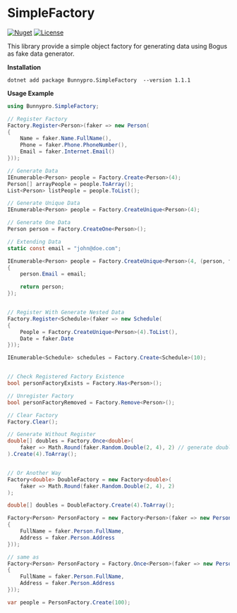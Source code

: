 # SimpleFactory

[![Nuget](https://img.shields.io/nuget/v/Bunnypro.SimpleFactory.svg)](https://www.nuget.org/packages/Bunnypro.SimpleFactory)
[![License](http://img.shields.io/:license-MIT-blue.svg)](https://github.com/bunnypro/DotnetSimpleFactory/blob/master/LICENSE)

This library provide a simple object factory for generating data using Bogus as fake data generator.

**Installation**
```
dotnet add package Bunnypro.SimpleFactory  --version 1.1.1
```

**Usage Example**
```c#
using Bunnypro.SimpleFactory;

// Register Factory
Factory.Register<Person>(faker => new Person(
{
    Name = faker.Name.FullName(),
    Phone = faker.Phone.PhoneNumber(),
    Email = faker.Internet.Email()
}));

// Generate Data
IEnumerable<Person> people = Factory.Create<Person>(4);
Person[] arrayPeople = people.ToArray();
List<Person> listPeople = people.ToList();

// Generate Unique Data
IEnumerable<Person> people = Factory.CreateUnique<Person>(4);

// Generate One Data
Person person = Factory.CreateOne<Person>();

// Extending Data
static const email = "john@doe.com";

IEnumerable<Person> people = Factory.CreateUnique<Person>(4, (person, faker) =>
{
    person.Email = email;

    return person;
});


// Register With Generate Nested Data
Factory.Register<Schedule>(faker => new Schedule(
{
    People = Factory.CreateUnique<Person>(4).ToList(),
    Date = faker.Date
}));

IEnumerable<Schedule> schedules = Factory.Create<Schedule>(10);


// Check Registered Factory Existence
bool personFactoryExists = Factory.Has<Person>();

// Unregister Factory
bool personFactoryRemoved = Factory.Remove<Person>();

// Clear Factory
Factory.Clear();

// Generate Without Register
double[] doubles = Factory.Once<double>(
    faker => Math.Round(faker.Random.Double(2, 4), 2) // generate double with two decimal places
).Create(4).ToArray();


// Or Another Way
Factory<double> DoubleFactory = new Factory<double>(
    faker => Math.Round(faker.Random.Double(2, 4), 2)
);

double[] doubles = DoubleFactory.Create(4).ToArray();

Factory<Person> PersonFactory = new Factory<Person>(faker => new Person(
{
    FullName = faker.Person.FullName,
    Address = faker.Person.Address
}));

// same as
Factory<Person> PersonFactory = Factory.Once<Person>(faker => new Person(
{
    FullName = faker.Person.FullName,
    Address = faker.Person.Address
}));

var people = PersonFactory.Create(100);
```
